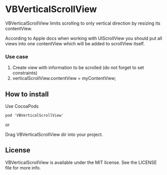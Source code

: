 VBVerticalScrollView
===========

VBVerticalScrollView limits scrolling to only vertical direction by resizing its contentView.

According to Apple docs when working with UIScrollView you should put all views into one contentView which will be added to scrollView itself.

### Use case

1. Create view with information to be scrolled (do not forget to set constraints)
2. verticalScrollView.contentView = myContentView;

## How to install
Use CocoaPods

    pod 'VBVerticalScrollView'

or

Drag VBVerticalScrollView dir into your project.

## License
VBVerticalScrollView is available under the MIT license. See the LICENSE file for more info.
